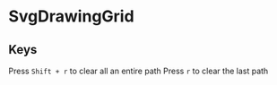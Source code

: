 # SvgDrawingGrid

## Keys
Press `Shift + r` to clear all an entire path
Press `r` to clear the last path
